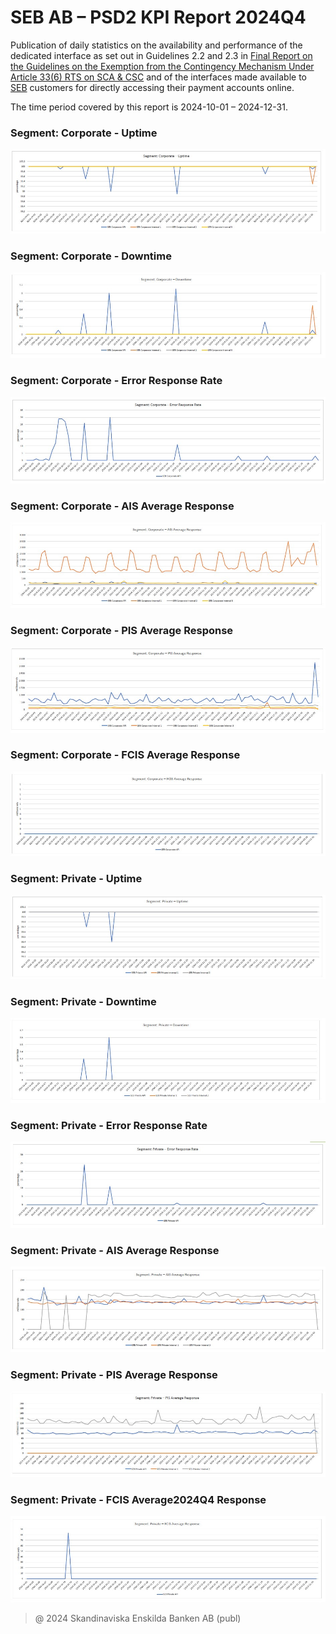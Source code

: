 # SEB AB – PSD2 KPI Report 2024Q4

Publication of daily statistics on the availability and performance of the dedicated interface as set out in Guidelines 2.2 and 2.3 in [Final Report on the Guidelines on the Exemption from the Contingency Mechanism Under Article 33(6) RTS on SCA & CSC](https://eba.europa.eu/sites/default/documents/files/documents/10180/2250578/4e3b9449-ecf9-4756-8006-cbbe74db6d03/Final%20Report%20on%20Guidelines%20on%20the%20exemption%20to%20the%20fall%20back.pdf?retry=1) and of the interfaces made available to [SEB](https://sebgroup.com) customers for directly accessing their payment accounts online.

The time period covered by this report is 2024-10-01 – 2024-12-31.


### Segment: Corporate - Uptime
![corporate_uptime][corporate_uptime]
### Segment: Corporate - Downtime
![corporate_downtime][corporate_downtime]
### Segment: Corporate - Error Response Rate
![corporate_error][corporate_error]
### Segment: Corporate - AIS Average Response
![corporate_ais][corporate_ais]
### Segment: Corporate - PIS Average Response
![corporate_pis][corporate_pis]
### Segment: Corporate - FCIS Average Response
![corporate_fcis][corporate_fcis]
### Segment: Private - Uptime
![private_uptime][private_uptime]
### Segment: Private - Downtime
![private_downtime][private_downtime]
### Segment: Private - Error Response Rate
![private_error][private_error]
### Segment: Private - AIS Average Response
![private_ais][private_ais]
### Segment: Private - PIS Average Response
![private_pis][private_pis]
### Segment: Private - FCIS Average2024Q4 Response
![private_fcis][private_fcis]


[corporate_uptime]: ./archive/2024Q4/SEB_PSD2_KPI_Report_Q4_2024_1.jpg
[corporate_downtime]: ./archive/2024Q4/SEB_PSD2_KPI_Report_Q4_2024_2.jpg
[corporate_error]: ./archive/2024Q4/SEB_PSD2_KPI_Report_Q4_2024_3.jpg
[corporate_ais]: ./archive/2024Q4/SEB_PSD2_KPI_Report_Q4_2024_4.jpg
[corporate_pis]: ./archive/2024Q4/SEB_PSD2_KPI_Report_Q4_2024_5.jpg
[corporate_fcis]: ./archive/2024Q4/SEB_PSD2_KPI_Report_Q4_2024_6.jpg
[private_uptime]: ./archive/2024Q4/SEB_PSD2_KPI_Report_Q4_2024_7.jpg
[private_downtime]: ./archive/2024Q4/SEB_PSD2_KPI_Report_Q4_2024_8.jpg
[private_error]: ./archive/2024Q4/SEB_PSD2_KPI_Report_Q4_2024_9.jpg
[private_ais]: ./archive/2024Q4/SEB_PSD2_KPI_Report_Q4_2024_10.jpg
[private_pis]: ./archive/2024Q4/SEB_PSD2_KPI_Report_Q4_2024_11.jpg
[private_fcis]: ./archive/2024Q4/SEB_PSD2_KPI_Report_Q4_2024_12.jpg
> @ 2024 Skandinaviska Enskilda Banken AB (publ)
